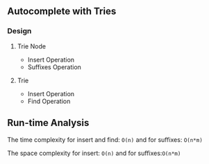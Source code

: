 ## Autocomplete with Tries

### Design

1. Trie Node

    - Insert Operation
    - Suffixes Operation

2. Trie
    - Insert Operation
    - Find Operation

## Run-time Analysis

The time complexity for insert and find: `O(n)` and for suffixes: `O(n*m)`

The space complexity for insert: `O(n)` and for suffixes:`O(n*m)`
